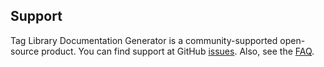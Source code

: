 Support
-------

Tag Library Documentation Generator is a community-supported open-source
product. You can find support at GitHub
[issues](https://github.com/weblegacy/tlddoc/issues). Also, see the
[FAQ](faq.html).
